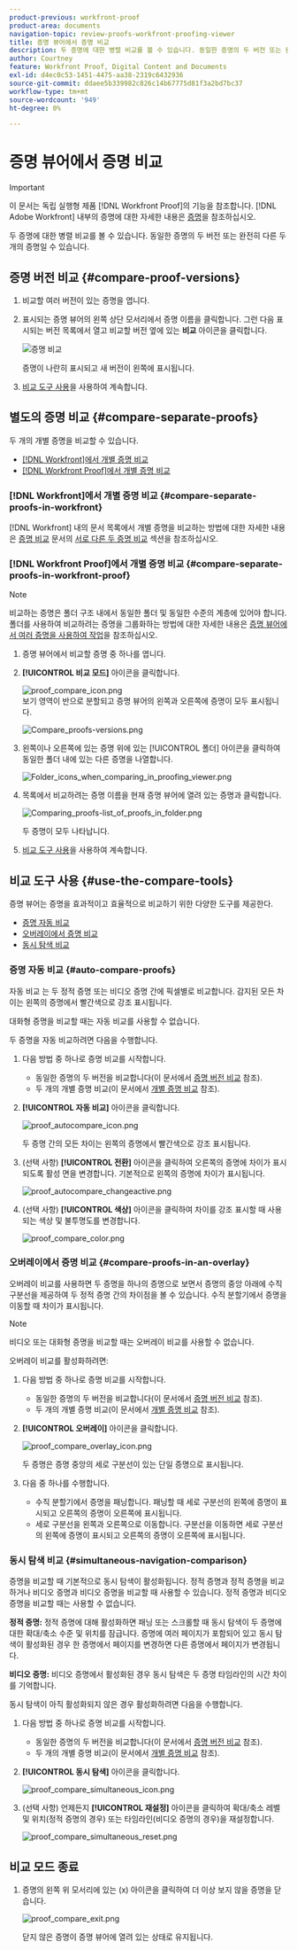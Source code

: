 ```yaml
---
product-previous: workfront-proof
product-area: documents
navigation-topic: review-proofs-workfront-proofing-viewer
title: 증명 뷰어에서 증명 비교
description: 두 증명에 대한 병렬 비교를 볼 수 있습니다. 동일한 증명의 두 버전 또는 완전히 다른 두 개의 증명일 수 있습니다.
author: Courtney
feature: Workfront Proof, Digital Content and Documents
exl-id: d4ec0c53-1451-4475-aa38-2319c6432936
source-git-commit: ddaee5b339982c826c14b67775d81f3a2bd7bc37
workflow-type: tm+mt
source-wordcount: '949'
ht-degree: 0%

---
```


# 증명 뷰어에서 증명 비교

>[!IMPORTANT]
>
>이 문서는 독립 실행형 제품 [!DNL Workfront Proof]의 기능을 참조합니다. [!DNL Adobe Workfront] 내부의 증명에 대한 자세한 내용은 [증명](../../../review-and-approve-work/proofing/proofing.md)을 참조하십시오.

두 증명에 대한 병렬 비교를 볼 수 있습니다. 동일한 증명의 두 버전 또는 완전히 다른 두 개의 증명일 수 있습니다.

## 증명 버전 비교 {#compare-proof-versions}

1. 비교할 여러 버전이 있는 증명을 엽니다.
1. 표시되는 증명 뷰어의 왼쪽 상단 모서리에서 증명 이름을 클릭합니다. 그런 다음 표시되는 버전 목록에서 열고 비교할 버전 옆에 있는 **비교** 아이콘을 클릭합니다.

   ![증명 비교](assets/compare-proofs-choose-version-350x115.jpg)

   증명이 나란히 표시되고 새 버전이 왼쪽에 표시됩니다.

   <!--
   <p class="preview" data-mc-conditions="QuicksilverOrClassic.Draft mode">Separate breadcrumbs above each proof allow you to view and go to the work item associated with the proof:</p>
   -->

   <!--
   <p class="preview" data-mc-conditions="QuicksilverOrClassic.Draft mode"> <img src="assets/compare-proofs-breadcrumbs-350x148.jpg" style="width: 350;height: 148;"> </p>
   -->

1. [비교 도구 사용](#use-the-compare-tools)을 사용하여 계속합니다.

## 별도의 증명 비교 {#compare-separate-proofs}

두 개의 개별 증명을 비교할 수 있습니다.

* [ [!DNL Workfront]에서 개별 증명 비교](#compare-separate-proofs-in-workfront)
* [ [!DNL Workfront Proof]에서 개별 증명 비교](#compare-separate-proofs-in-workfront-proof)

### [!DNL Workfront]에서 개별 증명 비교 {#compare-separate-proofs-in-workfront}

[!DNL Workfront] 내의 문서 목록에서 개별 증명을 비교하는 방법에 대한 자세한 내용은 [증명 비교](../../../review-and-approve-work/proofing/reviewing-proofs-within-workfront/review-a-proof/compare-proofs.md) 문서의 [서로 다른 두 증명 비교](../../../review-and-approve-work/proofing/reviewing-proofs-within-workfront/review-a-proof/compare-proofs.md#comparing-two-proofs-from-a-document-list) 섹션을 참조하십시오.

### [!DNL Workfront Proof]에서 개별 증명 비교 {#compare-separate-proofs-in-workfront-proof}

>[!NOTE]
>
>비교하는 증명은 폴더 구조 내에서 동일한 폴더 및 동일한 수준의 계층에 있어야 합니다. 폴더를 사용하여 비교하려는 증명을 그룹화하는 방법에 대한 자세한 내용은 [증명 뷰어에서 여러 증명을 사용하여 작업](../../../workfront-proof/wp-work-proofsfiles/review-proofs-wpv/work-with-multiple-proofs.md)을 참조하십시오.

1. 증명 뷰어에서 비교할 증명 중 하나를 엽니다.
1. **[!UICONTROL 비교 모드]** 아이콘을 클릭합니다.

   ![proof_compare_icon.png](assets/proof-compare-icon.png)\
   보기 영역이 반으로 분할되고 증명 뷰어의 왼쪽과 오른쪽에 증명이 모두 표시됩니다.

   ![Compare_proofs-versions.png](assets/compare-proofs-versions-350x180.png)

1. 왼쪽이나 오른쪽에 있는 증명 위에 있는 [!UICONTROL 폴더] 아이콘을 클릭하여 동일한 폴더 내에 있는 다른 증명을 나열합니다.

   ![Folder_icons_when_comparing_in_proofing_viewer.png](assets/folder-icons-when-comparing-in-proofing-viewer-350x121.png)

1. 목록에서 비교하려는 증명 이름을 현재 증명 뷰어에 열려 있는 증명과 클릭합니다.

   ![Comparing_proofs-list_of_proofs_in_folder.png](assets/comparing-proofs-list-of-proofs-in-folder-350x89.png)

   두 증명이 모두 나타납니다.

1. [비교 도구 사용](#use-the-compare-tools)을 사용하여 계속합니다.

## 비교 도구 사용 {#use-the-compare-tools}

증명 뷰어는 증명을 효과적이고 효율적으로 비교하기 위한 다양한 도구를 제공한다.

* [증명 자동 비교](#auto-compare-proofs)
* [오버레이에서 증명 비교](#compare-proofs-in-an-overlay)
* [동시 탐색 비교](#simultaneous-navigation-comparison)

### 증명 자동 비교 {#auto-compare-proofs}

자동 비교 는 두 정적 증명 또는 비디오 증명 간에 픽셀별로 비교합니다. 감지된 모든 차이는 왼쪽의 증명에서 빨간색으로 강조 표시됩니다.

대화형 증명을 비교할 때는 자동 비교를 사용할 수 없습니다.

두 증명을 자동 비교하려면 다음을 수행합니다.

1. 다음 방법 중 하나로 증명 비교를 시작합니다.

   * 동일한 증명의 두 버전을 비교합니다(이 문서에서 [증명 버전 비교](#compare-proof-versions) 참조).
   * 두 개의 개별 증명 비교(이 문서에서 [개별 증명 비교](#compare-separate-proofs) 참조).

1. **[!UICONTROL 자동 비교]** 아이콘을 클릭합니다.

   ![proof_autocompare_icon.png](assets/proof-autocompare-icon-31x32.png)

   두 증명 간의 모든 차이는 왼쪽의 증명에서 빨간색으로 강조 표시됩니다.

1. (선택 사항) **[!UICONTROL 전환]** 아이콘을 클릭하여 오른쪽의 증명에 차이가 표시되도록 활성 면을 변경합니다. 기본적으로 왼쪽의 증명에 차이가 표시됩니다.

   ![proof_autocompare_changeactive.png](assets/proof-autocompare-changeactive.png)

1. (선택 사항) **[!UICONTROL 색상]** 아이콘을 클릭하여 차이를 강조 표시할 때 사용되는 색상 및 불투명도를 변경합니다.

   ![proof_compare_color.png](assets/proof-compare-color.png)

### 오버레이에서 증명 비교 {#compare-proofs-in-an-overlay}

오버레이 비교를 사용하면 두 증명을 하나의 증명으로 보면서 증명의 중앙 아래에 수직 구분선을 제공하여 두 정적 증명 간의 차이점을 볼 수 있습니다. 수직 분할기에서 증명을 이동할 때 차이가 표시됩니다.

>[!NOTE]
>
>비디오 또는 대화형 증명을 비교할 때는 오버레이 비교를 사용할 수 없습니다.

오버레이 비교를 활성화하려면:

1. 다음 방법 중 하나로 증명 비교를 시작합니다.

   * 동일한 증명의 두 버전을 비교합니다(이 문서에서 [증명 버전 비교](#compare-proof-versions) 참조).
   * 두 개의 개별 증명 비교(이 문서에서 [개별 증명 비교](#compare-separate-proofs) 참조).

1. **[!UICONTROL 오버레이]** 아이콘을 클릭합니다.

   ![proof_compare_overlay_icon.png](assets/proof-compare-overlay-icon.png)

   두 증명은 증명 중앙의 세로 구분선이 있는 단일 증명으로 표시됩니다.

1. 다음 중 하나를 수행합니다.

   * 수직 분할기에서 증명을 패닝합니다. 패닝할 때 세로 구분선의 왼쪽에 증명이 표시되고 오른쪽의 증명이 오른쪽에 표시됩니다.
   * 세로 구분선을 왼쪽과 오른쪽으로 이동합니다. 구분선을 이동하면 세로 구분선의 왼쪽에 증명이 표시되고 오른쪽의 증명이 오른쪽에 표시됩니다.

### 동시 탐색 비교 {#simultaneous-navigation-comparison}

증명을 비교할 때 기본적으로 동시 탐색이 활성화됩니다. 정적 증명과 정적 증명을 비교하거나 비디오 증명과 비디오 증명을 비교할 때 사용할 수 있습니다. 정적 증명과 비디오 증명을 비교할 때는 사용할 수 없습니다.

**정적 증명:** 정적 증명에 대해 활성화하면 패닝 또는 스크롤할 때 동시 탐색이 두 증명에 대한 확대/축소 수준 및 위치를 잠급니다. 증명에 여러 페이지가 포함되어 있고 동시 탐색이 활성화된 경우 한 증명에서 페이지를 변경하면 다른 증명에서 페이지가 변경됩니다.

**비디오 증명:** 비디오 증명에서 활성화된 경우 동시 탐색은 두 증명 타임라인의 시간 차이를 기억합니다.

동시 탐색이 아직 활성화되지 않은 경우 활성화하려면 다음을 수행합니다.

1. 다음 방법 중 하나로 증명 비교를 시작합니다.

   * 동일한 증명의 두 버전을 비교합니다(이 문서에서 [증명 버전 비교](#compare-proof-versions) 참조).
   * 두 개의 개별 증명 비교(이 문서에서 [개별 증명 비교](#compare-separate-proofs) 참조).

1. **[!UICONTROL 동시 탐색]** 아이콘을 클릭합니다.

   ![proof_compare_simultaneous_icon.png](assets/proof-compare-simultaneous-icon.png)

1. (선택 사항) 언제든지 **[!UICONTROL 재설정]** 아이콘을 클릭하여 확대/축소 레벨 및 위치(정적 증명의 경우) 또는 타임라인(비디오 증명의 경우)을 재설정합니다.

   ![proof_compare_simultaneous_reset.png](assets/proof-compare-simultaneous-reset.png)

## 비교 모드 종료

1. 증명의 왼쪽 위 모서리에 있는 (x) 아이콘을 클릭하여 더 이상 보지 않을 증명을 닫습니다.

   ![proof_compare_exit.png](assets/proof-compare-exit-350x163.png)

   닫지 않은 증명이 증명 뷰어에 열려 있는 상태로 유지됩니다.
